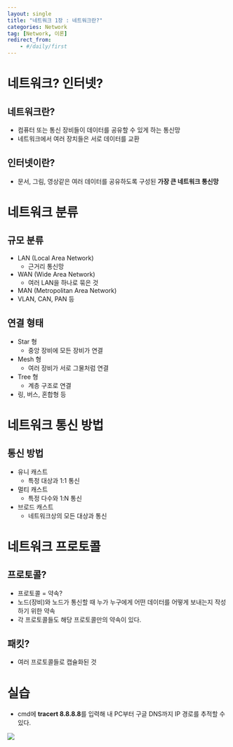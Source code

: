 ```yaml
---
layout: single
title: "네트워크 1장 : 네트워크란?"
categories: Network
tag: [Network, 이론]
redirect_from:
    - #/daily/first
---
```


# 네트워크? 인터넷?
## 네트워크란?
- 컴퓨터 또는 통신 장비들이 데이터를 공유할 수 있게 하는 통신망
- 네트워크에서 여러 장치들은 서로 데이터를 교환

## 인터넷이란?
- 문서, 그림, 영상같은 여러 데이터를 공유하도록 구성된 **가장 큰 네트워크 통신망**

# 네트워크 분류
## 규모 분류
- LAN (Local Area Network)
  - 근거리 통신망
- WAN (Wide Area Network)
  - 여러 LAN을 하나로 묶은 것
- MAN (Metropolitan Area Network)
- VLAN, CAN, PAN 등

## 연결 형태
- Star 형
  - 중앙 장비에 모든 장비가 연결
- Mesh 형
  - 여러 장비가 서로 그물처럼 연결
- Tree 형
  - 계층 구조로 연결
- 링, 버스, 혼합형 등

# 네트워크 통신 방법
## 통신 방법
- 유니 캐스트
  - 특정 대상과 1:1 통신
- 멀티 캐스트
  - 특정 다수와 1:N 통신
- 브로드 캐스트
  - 네트워크상의 모든 대상과 통신

# 네트워크 프로토콜
## 프로토콜?
- 프로토콜 = 약속?
- 노드(장비)와 노드가 통신할 때 누가 누구에게 어떤 데이터를 어떻게 보내는지 작성하기 위한 약속
- 각 프로토콜들도 해당 프로토콜만의 약속이 있다.

## 패킷?
- 여러 프로토콜들로 캡슐화된 것

# 실습
- cmd에 **tracert 8.8.8.8**를 입력해 내 PC부터 구글 DNS까지 IP 경로를 추적할 수 있다.

![]({{site.url}}/images/2024-03-30-net1-images/tracert.png)  